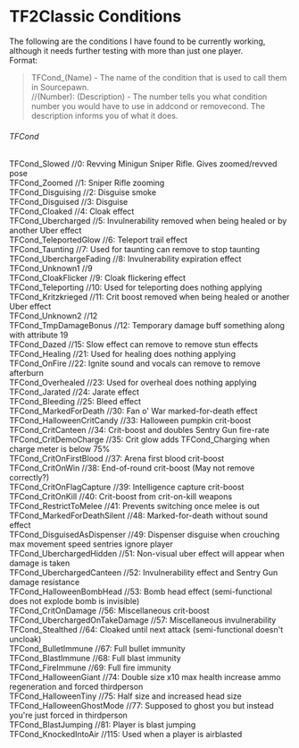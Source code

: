 # TF2Classic Conditions
The following are the conditions I have found to be currently working, although it needs further testing with more than just one player.<br />
Format:<br />
> TFCond_(Name) - The name of the condition that is used to call them in Sourcepawn.<br />
> //(Number): (Description) - The number tells you what condition number you would have to use in addcond or removecond. The description informs you of what it does.
###### TFCond
TFCond_Slowed //0: Revving Minigun Sniper Rifle. Gives zoomed/revved pose<br />
TFCond_Zoomed //1: Sniper Rifle zooming<br />
TFCond_Disguising //2: Disguise smoke<br />
TFCond_Disguised //3: Disguise<br />
TFCond_Cloaked //4: Cloak effect<br />
TFCond_Ubercharged //5: Invulnerability removed when being healed or by another Uber effect<br />
TFCond_TeleportedGlow //6: Teleport trail effect<br />
TFCond_Taunting //7: Used for taunting can remove to stop taunting<br />
TFCond_UberchargeFading //8: Invulnerability expiration effect<br />
TFCond_Unknown1 //9<br />
TFCond_CloakFlicker //9: Cloak flickering effect<br />
TFCond_Teleporting //10: Used for teleporting does nothing applying<br />
TFCond_Kritzkrieged //11: Crit boost removed when being healed or another Uber effect<br />
TFCond_Unknown2 //12<br />
TFCond_TmpDamageBonus //12: Temporary damage buff something along with attribute 19<br />
TFCond_Dazed //15: Slow effect can remove to remove stun effects<br />
TFCond_Healing //21: Used for healing does nothing applying<br />
TFCond_OnFire //22: Ignite sound and vocals can remove to remove afterburn<br />
TFCond_Overhealed //23: Used for overheal does nothing applying<br />
TFCond_Jarated //24: Jarate effect<br />
TFCond_Bleeding //25: Bleed effect<br />
TFCond_MarkedForDeath //30: Fan o' War marked-for-death effect<br />
TFCond_HalloweenCritCandy //33: Halloween pumpkin crit-boost<br />
TFCond_CritCanteen //34: Crit-boost and doubles Sentry Gun fire-rate<br />
TFCond_CritDemoCharge //35: Crit glow adds TFCond_Charging when charge meter is below 75%<br />
TFCond_CritOnFirstBlood //37: Arena first blood crit-boost<br />
TFCond_CritOnWin //38: End-of-round crit-boost (May not remove correctly?)<br />
TFCond_CritOnFlagCapture //39: Intelligence capture crit-boost<br />
TFCond_CritOnKill //40: Crit-boost from crit-on-kill weapons<br />
TFCond_RestrictToMelee //41: Prevents switching once melee is out<br />
TFCond_MarkedForDeathSilent //48: Marked-for-death without sound effect<br />
TFCond_DisguisedAsDispenser //49: Dispenser disguise when crouching max movement speed sentries ignore player<br />
TFCond_UberchargedHidden //51: Non-visual uber effect will appear when damage is taken<br />
TFCond_UberchargedCanteen //52: Invulnerability effect and Sentry Gun damage resistance<br />
TFCond_HalloweenBombHead //53: Bomb head effect (semi-functional does not explode bomb is invisible)<br />
TFCond_CritOnDamage //56: Miscellaneous crit-boost<br />
TFCond_UberchargedOnTakeDamage //57: Miscellaneous invulnerability<br />
TFCond_Stealthed //64: Cloaked until next attack (semi-functional doesn't uncloak)<br />
TFCond_BulletImmune //67: Full bullet immunity<br />
TFCond_BlastImmune //68: Full blast immunity<br />
TFCond_FireImmune //69: Full fire immunity<br />
TFCond_HalloweenGiant //74: Double size x10 max health increase ammo regeneration and forced thirdperson<br />
TFCond_HalloweenTiny //75: Half size and increased head size<br />
TFCond_HalloweenGhostMode //77: Supposed to ghost you but instead you're just forced in thirdperson<br />
TFCond_BlastJumping //81: Player is blast jumping<br />
TFCond_KnockedIntoAir //115: Used when a player is airblasted

